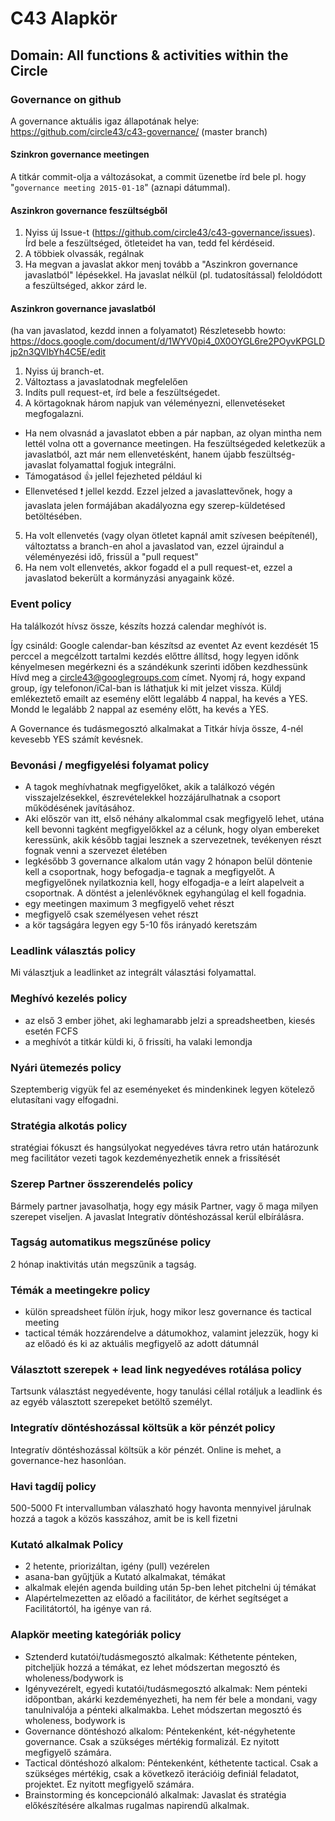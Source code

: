 # C43 Alapkör

## Domain: All functions & activities within the Circle

### Governance on github

A governance aktuális igaz állapotának helye: https://github.com/circle43/c43-governance/ (master branch)

#### Szinkron governance meetingen
A titkár commit-olja a változásokat, a commit üzenetbe írd bele pl. hogy "```governance meeting 2015-01-18```" (aznapi dátummal).


#### Aszinkron governance feszültségből
1. Nyiss új Issue-t (https://github.com/circle43/c43-governance/issues). Írd bele a feszültséged, ötleteidet ha van, tedd fel kérdéseid.
2. A többiek olvassák, regálnak
3. Ha megvan a javaslat akkor menj tovább a "Aszinkron governance javaslatból" lépésekkel.
     Ha javaslat nélkül (pl. tudatosítással) feloldódott a feszültséged, akkor zárd le.

#### Aszinkron governance javaslatból
(ha van javaslatod, kezdd innen a folyamatot)
Részletesebb howto: https://docs.google.com/document/d/1WYV0pi4_0X0OYGL6re2POyvKPGLDjp2n3QVIbYh4C5E/edit

1. Nyiss új branch-et.
2. Változtass a javaslatodnak megfelelően
3. Indíts pull request-et, írd bele a feszültségedet.
4. A körtagoknak három napjuk van véleményezni, ellenvetéseket megfogalazni.
 - Ha nem olvasnád a javaslatot ebben a pár napban, az olyan mintha nem lettél volna ott a governance meetingen. Ha feszültségeded keletkezük a javaslatból, azt már nem ellenvetésként, hanem újabb feszültség-javaslat folyamattal fogjuk integrálni.
 - Támogatásod :+1: jellel fejezheted például ki
 - Ellenvetésed :exclamation: jellel kezdd. Ezzel jelzed a javaslattevőnek, hogy a javaslata jelen formájában akadályozna egy szerep-küldetésed betöltésében.
5. Ha volt ellenvetés (vagy olyan ötletet kapnál amit szívesen beépítenél), változtatss a branch-en ahol a javaslatod van, ezzel újraindul a véleményezési idő, frissül a "pull request"
6. Ha nem volt ellenvetés, akkor fogadd el a pull request-et, ezzel a javaslatod bekerült a kormányzási anyagaink közé.

### Event policy

Ha találkozót hívsz össze, készíts hozzá calendar meghívót is.

Így csináld:
Google calendar-ban készítsd az eventet
Az event kezdését 15 perccel a megcélzott tartalmi kezdés előttre állítsd, hogy legyen időnk kényelmesen megérkezni és a szándékunk szerinti időben kezdhessünk
Hívd meg a circle43@googlegroups.com címet. Nyomj rá, hogy expand group, így telefonon/iCal-ban is láthatjuk ki mit jelzet vissza.
Küldj emlékeztető emailt az esemény előtt legalább 4 nappal, ha kevés a YES.
Mondd le legalább 2 nappal az esemény előtt, ha kevés a YES.


A Governance és tudásmegosztó alkalmakat a Titkár hívja össze, 4-nél kevesebb YES számít kevésnek.

### Bevonási / megfigyelési folyamat policy

- A tagok meghívhatnak megfigyelőket, akik a találkozó végén visszajelzésekkel, észrevételekkel hozzájárulhatnak a csoport működésének javításához.
- Aki először van itt, első néhány alkalommal csak megfigyelő lehet, utána kell bevonni tagként megfigyelőkkel az a célunk, hogy olyan embereket keressünk, akik később tagjai lesznek a szervezetnek, tevékenyen részt fognak venni a szervezet életében
- legkésőbb 3 governance alkalom után vagy 2 hónapon belül döntenie kell a csoportnak, hogy befogadja-e tagnak a megfigyelőt. A megfigyelőnek nyilatkoznia kell, hogy elfogadja-e a leírt alapelveit a csoportnak. A döntést a jelenlévőknek egyhangúlag el kell fogadnia.
- egy meetingen maximum 3 megfigyelő vehet részt
- megfigyelő csak személyesen vehet részt
- a kör tagságára legyen egy 5-10 fős irányadó keretszám


### Leadlink választás policy

Mi választjuk a leadlinket az integrált választási folyamattal.

### Meghívó kezelés policy

- az első 3 ember jöhet, aki leghamarabb jelzi a spreadsheetben, kiesés esetén FCFS
- a meghívót a titkár küldi ki, ő frissíti, ha valaki lemondja


### Nyári ütemezés policy

Szeptemberig vigyük fel az eseményeket és mindenkinek legyen kötelező elutasítani vagy elfogadni.


### Stratégia alkotás policy

stratégiai fókuszt és hangsúlyokat negyedéves távra retro után határozunk meg
facilitátor vezeti
tagok kezdeményezhetik ennek a frissíŧését


### Szerep Partner összerendelés policy

Bármely partner javasolhatja, hogy egy másik Partner, vagy ő maga milyen szerepet viseljen. A javaslat Integratív döntéshozással kerül elbírálásra.


### Tagság automatikus megszűnése policy

2 hónap inaktivitás után megszűnik a tagság.


### Témák a meetingekre policy

- külön spreadsheet fülön írjuk, hogy mikor lesz governance és tactical meeting
- tactical témák hozzárendelve a dátumokhoz, valamint jelezzük, hogy ki az előadó és ki az aktuális megfigyelő az adott dátumnál


### Választott szerepek + lead link negyedéves rotálása policy

Tartsunk választást negyedévente, hogy tanulási céllal rotáljuk a leadlink és az egyéb választott szerepeket betöltő személyt.


### Integratív döntéshozással költsük a kör pénzét policy

Integratív döntéshozással költsük a kör pénzét. Online is mehet, a governance-hez hasonlóan.


### Havi tagdíj policy

500-5000 Ft intervallumban válaszható hogy havonta mennyivel járulnak hozzá a tagok a közös kasszához, amit be is kell fizetni


### Kutató alkalmak Policy

- 2 hetente, priorizáltan, igény (pull) vezérelen
- asana-ban gyűjtjük a Kutató alkalmakat, témákat
- alkalmak elején agenda building után 5p-ben lehet pitchelni új témákat
- Alapértelmezetten az előadó a facilitátor, de kérhet segítséget a Facilitátortól, ha igénye van rá.


### Alapkör meeting kategóriák policy

- Sztenderd kutatói/tudásmegosztó alkalmak: Kéthetente pénteken, pitcheljük hozzá a témákat, ez lehet módszertan megosztó és wholeness/bodywork is
- Igényvezérelt, egyedi kutatói/tudásmegosztó alkalmak: Nem pénteki időpontban, akárki kezdeményezheti, ha nem fér bele a mondani, vagy tanulnivalója a pénteki alkalmakba. Lehet módszertan megosztó és wholeness, bodywork is
- Governance döntéshozó alkalom: Péntekenként, két-négyhetente governance. Csak a szükséges mértékig formalizál. Ez nyitott megfigyelő számára.
- Tactical döntéshozó alkalom: Péntekenként, kéthetente tactical. Csak a szükséges mértékig, csak a következő iterációig definiál feladatot, projektet. Ez nyitott megfigyelő számára.
- Brainstorming és koncepcionáló alkalmak: Javaslat és stratégia előkészítésére alkalmas rugalmas napirendű alkalmak.
